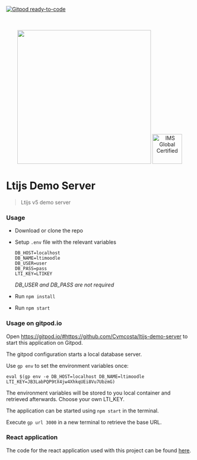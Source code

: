 [![Gitpod ready-to-code](https://img.shields.io/badge/Gitpod-ready--to--code-blue?logo=gitpod)](https://gitpod.io/#https://github.com/Cvmcosta/ltijs-demo-server)

<div align="center">
	<br>
	<br>
	<a href="https://cvmcosta.github.io/ltijs"><img width="360" src="https://raw.githubusercontent.com/Cvmcosta/ltijs/987de79b9a3d529b1b507baa7b7a95d32ab386c2/docs/logo-300.svg?sanitize=true"></img></a>
  <a href="https://site.imsglobal.org/certifications/coursekey/ltijs"​ target='_blank'><img width="80" src="https://www.imsglobal.org/sites/default/files/IMSconformancelogoREG.png" alt="IMS Global Certified" border="0"></img></a>
</div>


# Ltijs Demo Server

> Ltijs v5 demo server

### Usage

- Download or clone the repo

- Setup `.env` file with the relevant variables

  ```
  DB_HOST=localhost
  DB_NAME=ltimoodle
  DB_USER=user
  DB_PASS=pass
  LTI_KEY=LTIKEY
  ```
  *DB_USER and DB_PASS are not required*

- Run `npm install`

- Run `npm start` 

### Usage on gitpod.io

Open https://gitpod.io/#https://github.com/Cvmcosta/ltijs-demo-server to start this application on Gitpod.

The gitpod configuration starts a local database server.

Use `gp env` to set the environment variables once:

```
eval $(gp env -e DB_HOST=localhost DB_NAME=ltimoodle LTI_KEY=JB3LabPQP9tX4jw4XhkqUEi8Vu7UbzmG)
```

The environment variables will be stored to you local container and retrieved afterwards. Choose your own LTI_KEY.

The application can be started using `npm start` in the terminal.

Execute `gp url 3000` in a new terminal to retrieve the base URL.

### React application

 The code for the react application used with this project can be found [here](https://github.com/Cvmcosta/ltijs-demo-client).